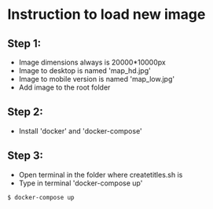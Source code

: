 # Instruction to load new image

## Step 1:
- Image dimensions always is 20000*10000px
- Image to desktop is named 'map_hd.jpg'
- Image to mobile version is named 'map_low.jpg'
- Add image to the root folder

## Step 2:
- Install 'docker' and 'docker-compose'

## Step 3: 
- Open terminal in the folder where createtitles.sh is
- Type in terminal 'docker-compose up'
```sh
$ docker-compose up
```